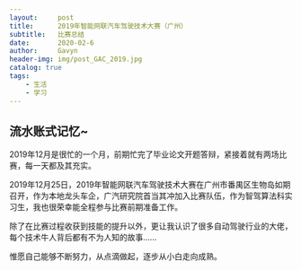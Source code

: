 ```yaml
---
layout:     post
title:      2019年智能网联汽车驾驶技术大赛（广州）
subtitle:   比赛总结
date:       2020-02-6
author:     Gavyn
header-img: img/post_GAC_2019.jpg
catalog: true
tags:
    - 生活
    - 学习
---
```




## 流水账式记忆~

2019年12月是很忙的一个月，前期忙完了毕业论文开题答辩，紧接着就有两场比赛，每一天都及其充实。

2019年12月25日，2019年智能网联汽车驾驶技术大赛在广州市番禺区生物岛如期召开，作为本地龙头车企，广汽研究院首当其冲加入比赛队伍，作为智驾算法科实习生，我也很荣幸能全程参与比赛前期准备工作。

除了在比赛过程收获到技能的提升以外，更让我认识了很多自动驾驶行业的大佬，每个技术牛人背后都有不为人知的故事……

惟愿自己能够不断努力，从点滴做起，逐步从小白走向成熟。






